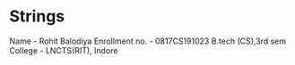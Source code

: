 # Strings
Name - Rohit Balodiya
Enrollment no. - 0817CS191023
B.tech (CS),3rd sem
College - LNCTS(RIT), Indore
